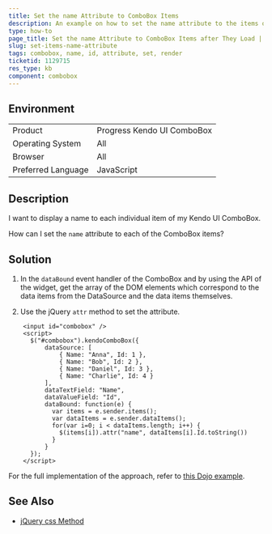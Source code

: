 ```yaml
---
title: Set the name Attribute to ComboBox Items
description: An example on how to set the name attribute to the items of the Kendo UI ComboBox.
type: how-to
page_title: Set the name Attribute to ComboBox Items after They Load | Kendo UI ComboBox for jQuery
slug: set-items-name-attribute
tags: combobox, name, id, attribute, set, render
ticketid: 1129715
res_type: kb
component: combobox
---
```


## Environment

<table>
 <tr>
  <td>Product</td>
  <td>Progress Kendo UI ComboBox</td>
 </tr>
 <tr>
  <td>Operating System</td>
  <td>All</td>
 </tr>
 <tr>
  <td>Browser</td>
  <td>All</td>
 </tr>
 <tr>
  <td>Preferred Language</td>
  <td>JavaScript</td>
 </tr>
</table>

## Description

I want to display a name to each individual item of my Kendo UI ComboBox.

How can I set the `name` attribute to each of the ComboBox items?

## Solution

1. In the `dataBound` event handler of the ComboBox and by using the API of the widget, get the array of the DOM elements which correspond to the data items from the DataSource and the data items themselves.

1. Use the jQuery `attr` method to set the attribute.

```dojo
	<input id="combobox" />
	<script>
	  $("#combobox").kendoComboBox({
		  dataSource: [
			  { Name: "Anna", Id: 1 },
			  { Name: "Bob", Id: 2 },
			  { Name: "Daniel", Id: 3 },
			  { Name: "Charlie", Id: 4 }
		  ],
		  dataTextField: "Name",
		  dataValueField: "Id",
		  dataBound: function(e) {
			var items = e.sender.items();
			var dataItems = e.sender.dataItems();
			for(var i=0; i < dataItems.length; i++) {
			  $(items[i]).attr("name", dataItems[i].Id.toString())
			}
		  }
	  });
	</script>
```

For the full implementation of the approach, refer to [this Dojo example](https://dojo.telerik.com/uKEcO).

## See Also

* [jQuery css Method](https://www.w3schools.com/jquery/html_attr.asp)
